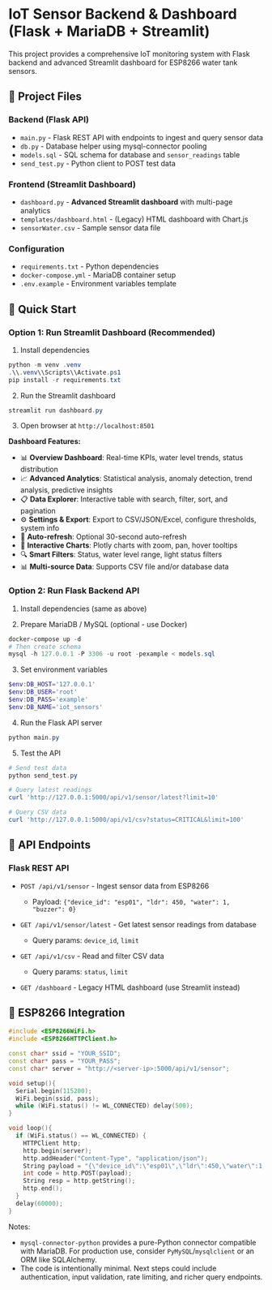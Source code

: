 # IoT Sensor Backend & Dashboard (Flask + MariaDB + Streamlit)

This project provides a comprehensive IoT monitoring system with Flask backend and advanced Streamlit dashboard for ESP8266 water tank sensors.

## 📁 Project Files

### Backend (Flask API)
- `main.py` - Flask REST API with endpoints to ingest and query sensor data
- `db.py` - Database helper using mysql-connector pooling
- `models.sql` - SQL schema for database and `sensor_readings` table
- `send_test.py` - Python client to POST test data

### Frontend (Streamlit Dashboard)
- `dashboard.py` - **Advanced Streamlit dashboard** with multi-page analytics
- `templates/dashboard.html` - (Legacy) HTML dashboard with Chart.js
- `sensorWater.csv` - Sample sensor data file

### Configuration
- `requirements.txt` - Python dependencies
- `docker-compose.yml` - MariaDB container setup
- `.env.example` - Environment variables template

## 🚀 Quick Start

### Option 1: Run Streamlit Dashboard (Recommended)

1. Install dependencies

```powershell
python -m venv .venv
.\\.venv\\Scripts\\Activate.ps1
pip install -r requirements.txt
```

2. Run the Streamlit dashboard

```powershell
streamlit run dashboard.py
```

3. Open browser at `http://localhost:8501`

**Dashboard Features:**
- 📊 **Overview Dashboard**: Real-time KPIs, water level trends, status distribution
- 📈 **Advanced Analytics**: Statistical analysis, anomaly detection, trend analysis, predictive insights
- 📋 **Data Explorer**: Interactive table with search, filter, sort, and pagination
- ⚙️ **Settings & Export**: Export to CSV/JSON/Excel, configure thresholds, system info
- 🔄 **Auto-refresh**: Optional 30-second auto-refresh
- 🎨 **Interactive Charts**: Plotly charts with zoom, pan, hover tooltips
- 🔍 **Smart Filters**: Status, water level range, light status filters
- 📊 **Multi-source Data**: Supports CSV file and/or database data

### Option 2: Run Flask Backend API

1. Install dependencies (same as above)

2. Prepare MariaDB / MySQL (optional - use Docker)

```powershell
docker-compose up -d
# Then create schema
mysql -h 127.0.0.1 -P 3306 -u root -pexample < models.sql
```

3. Set environment variables

```powershell
$env:DB_HOST='127.0.0.1'
$env:DB_USER='root'
$env:DB_PASS='example'
$env:DB_NAME='iot_sensors'
```

4. Run the Flask API server

```powershell
python main.py
```

5. Test the API

```powershell
# Send test data
python send_test.py

# Query latest readings
curl 'http://127.0.0.1:5000/api/v1/sensor/latest?limit=10'

# Query CSV data
curl 'http://127.0.0.1:5000/api/v1/csv?status=CRITICAL&limit=100'
```

## 📡 API Endpoints

### Flask REST API

- `POST /api/v1/sensor` - Ingest sensor data from ESP8266
  - Payload: `{"device_id": "esp01", "ldr": 450, "water": 1, "buzzer": 0}`
  
- `GET /api/v1/sensor/latest` - Get latest sensor readings from database
  - Query params: `device_id`, `limit`
  
- `GET /api/v1/csv` - Read and filter CSV data
  - Query params: `status`, `limit`
  
- `GET /dashboard` - Legacy HTML dashboard (use Streamlit instead)

## 🔌 ESP8266 Integration

```cpp
#include <ESP8266WiFi.h>
#include <ESP8266HTTPClient.h>

const char* ssid = "YOUR_SSID";
const char* pass = "YOUR_PASS";
const char* server = "http://<server-ip>:5000/api/v1/sensor";

void setup(){
  Serial.begin(115200);
  WiFi.begin(ssid, pass);
  while (WiFi.status() != WL_CONNECTED) delay(500);
}

void loop(){
  if (WiFi.status() == WL_CONNECTED) {
    HTTPClient http;
    http.begin(server);
    http.addHeader("Content-Type", "application/json");
    String payload = "{\"device_id\":\"esp01\",\"ldr\":450,\"water\":1,\"buzzer\":0}";
    int code = http.POST(payload);
    String resp = http.getString();
    http.end();
  }
  delay(60000);
}
```

Notes:
- `mysql-connector-python` provides a pure-Python connector compatible with MariaDB. For production use, consider `PyMySQL`/`mysqlclient` or an ORM like SQLAlchemy.
- The code is intentionally minimal. Next steps could include authentication, input validation, rate limiting, and richer query endpoints.
